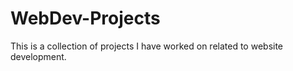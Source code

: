 # WebDev-Projects
This is a collection of projects I have worked on related to website development.
